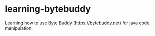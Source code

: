 # learning-bytebuddy

Learning how to use Byte Buddy (https://bytebuddy.net) for java code manipulation.
